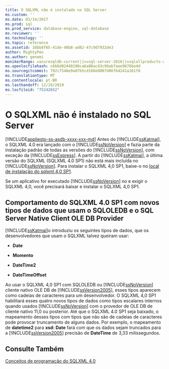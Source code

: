 ```yaml
---
title: O SQLXML não é instalado no SQL Server
ms.custom: ''
ms.date: 03/14/2017
ms.prod: sql
ms.prod_service: database-engine, sql-database
ms.reviewer: ''
ms.technology: ''
ms.topic: reference
ms.assetid: 3dbb4f65-41de-48b8-ad62-47c9d7932de3
author: MightyPen
ms.author: genemi
monikerRange: =azuresqldb-current||>=sql-server-2016||=sqlallproducts-allversions||>=sql-server-linux-2017||=azuresqldb-mi-current
ms.openlocfilehash: c666d02449190ca6a88ac43c96ab7aee9676be4d
ms.sourcegitcommit: 792c7548e9a07b5cd166e0007d06f64241a161f8
ms.translationtype: MT
ms.contentlocale: pt-BR
ms.lasthandoff: 12/19/2019
ms.locfileid: "75242652"
---
```

# <a name="sqlxml-is-not-installed-in-sql-server"></a>O SQLXML não é instalado no SQL Server
[!INCLUDE[appliesto-ss-asdb-xxxx-xxx-md](../../includes/appliesto-ss-asdb-xxxx-xxx-md.md)]
  Antes do [!INCLUDE[ssKatmai](../../includes/sskatmai-md.md)], o SQLXML 4.0 era lançado com o [!INCLUDE[ssNoVersion](../../includes/ssnoversion-md.md)] e fazia parte da instalação padrão de todas as versões do [!INCLUDE[ssNoVersion](../../includes/ssnoversion-md.md)], com exceção da [!INCLUDE[ssExpress](../../includes/ssexpress-md.md)]. A partir do [!INCLUDE[ssKatmai](../../includes/sskatmai-md.md)], a última versão do SQLXML (SQLXML 4.0 SP1) não está mais incluída no [!INCLUDE[ssNoVersion](../../includes/ssnoversion-md.md)]. Para instalar o SQLXML 4,0 SP1, baixe-o no [local de instalação do sqlxml 4,0 SP1](https://www.microsoft.com/download/details.aspx?id=30403).  
  
 Se um aplicativo for executado [!INCLUDE[ssNoVersion](../../includes/ssnoversion-md.md)] no e exigir o SQLXML 4,0, você precisará baixar e instalar o SQLXML 4,0 SP1.  
  
## <a name="sqlxml-40-sp1-behavior-with-new-data-types-using-sqloledb-and-sql-server-native-client-ole-db-provider"></a>Comportamento do SQLXML 4.0 SP1 com novos tipos de dados que usam o SQLOLEDB e o SQL Server Native Client OLE DB Provider  
 [!INCLUDE[ssKatmai](../../includes/sskatmai-md.md)]o introduziu os seguintes tipos de dados, que os desenvolvedores que usam o SQLXML talvez queiram usar:  
  
-   **Date**  
  
-   **Momento**  
  
-   **DateTime2**  
  
-   **DateTimeOffset**  
  
 Ao usar o SQLXML 4,0 SP1 com SQLOLEDB ou [!INCLUDE[ssNoVersion](../../includes/ssnoversion-md.md)] cliente nativo OLE DB de [!INCLUDE[ssVersion2005](../../includes/ssversion2005-md.md)], esses tipos aparecem como cadeias de caracteres para um desenvolvedor. O SQLXML 4,0 SP1 habilitará esses quatro novos tipos de dados como tipos escalares internos quando usados [!INCLUDE[ssNoVersion](../../includes/ssnoversion-md.md)] com o provedor de OLE DB de cliente nativo 11,0 ou posterior. Até que o SQLXML 4.0 SP1 seja baixado, o mapeamento desses tipos com tipos que não são de cadeias de caracteres pode provocar truncamento de alguns dados. Por exemplo, o mapeamento de **datetime2** para **xsd: Date** fará com que os dados sejam truncados para a [!INCLUDE[ssVersion2005](../../includes/ssversion2005-md.md)] precisão de **DateTime** de 3,33 milissegundos.  
  
## <a name="see-also"></a>Consulte Também  
 [Conceitos de programação do SQLXML 4.0](../../relational-databases/sqlxml/sqlxml-4-0-programming-concepts.md)  
  
  
